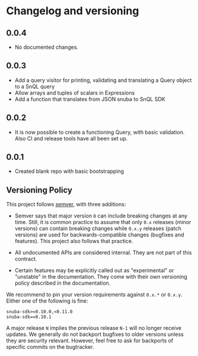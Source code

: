 # Changelog and versioning

## 0.0.4

- No documented changes.

## 0.0.3

- Add a query visitor for printing, validating and translating a Query object to a SnQL query
- Allow arrays and tuples of scalars in Expressions
- Add a function that translates from JSON snuba to SnQL SDK

## 0.0.2

- It is now possible to create a functioning Query, with basic validation. Also CI and release tools have all been set up.

## 0.0.1

- Created blank repo with basic bootstrapping

## Versioning Policy

This project follows [semver](https://semver.org/), with three additions:

- Semver says that major version `0` can include breaking changes at any time. Still, it is common practice to assume that only `0.x` releases (minor versions) can contain breaking changes while `0.x.y` releases (patch versions) are used for backwards-compatible changes (bugfixes and features). This project also follows that practice.

- All undocumented APIs are considered internal. They are not part of this contract.

- Certain features may be explicitly called out as "experimental" or "unstable" in the documentation. They come with their own versioning policy described in the documentation.

We recommend to pin your version requirements against `0.x.*` or `0.x.y`.
Either one of the following is fine:

```
snuba-sdk>=0.10.0,<0.11.0
snuba-sdk==0.10.1
```

A major release `N` implies the previous release `N-1` will no longer receive updates. We generally do not backport bugfixes to older versions unless they are security relevant. However, feel free to ask for backports of specific commits on the bugtracker.
